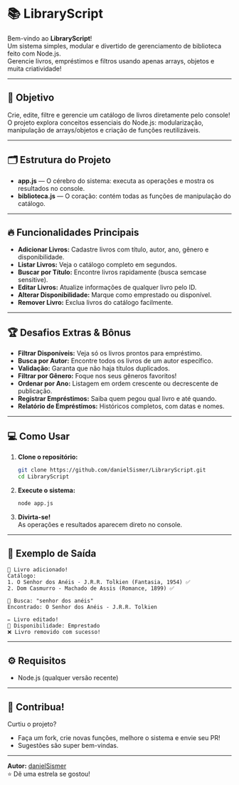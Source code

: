 # 📚 LibraryScript

Bem-vindo ao **LibraryScript**!  
Um sistema simples, modular e divertido de gerenciamento de biblioteca feito com Node.js.  
Gerencie livros, empréstimos e filtros usando apenas arrays, objetos e muita criatividade!

---

## 🚀 Objetivo

Crie, edite, filtre e gerencie um catálogo de livros diretamente pelo console!  
O projeto explora conceitos essenciais do Node.js: modularização, manipulação de arrays/objetos e criação de funções reutilizáveis.

---

## 🗂️ Estrutura do Projeto

- **app.js** — O cérebro do sistema: executa as operações e mostra os resultados no console.
- **biblioteca.js** — O coração: contém todas as funções de manipulação do catálogo.

---

## 🔥 Funcionalidades Principais

- **Adicionar Livros:** Cadastre livros com título, autor, ano, gênero e disponibilidade.
- **Listar Livros:** Veja o catálogo completo em segundos.
- **Buscar por Título:** Encontre livros rapidamente (busca semcase sensitive).
- **Editar Livros:** Atualize informações de qualquer livro pelo ID.
- **Alterar Disponibilidade:** Marque como emprestado ou disponível.
- **Remover Livro:** Exclua livros do catálogo facilmente.

---

## 🏆 Desafios Extras & Bônus

- **Filtrar Disponíveis:** Veja só os livros prontos para empréstimo.
- **Busca por Autor:** Encontre todos os livros de um autor específico.
- **Validação:** Garanta que não haja títulos duplicados.
- **Filtrar por Gênero:** Foque nos seus gêneros favoritos!
- **Ordenar por Ano:** Listagem em ordem crescente ou decrescente de publicação.
- **Registrar Empréstimos:** Saiba quem pegou qual livro e até quando.
- **Relatório de Empréstimos:** Históricos completos, com datas e nomes.

---

## 💻 Como Usar

1. **Clone o repositório:**
   ```bash
   git clone https://github.com/danielSismer/LibraryScript.git
   cd LibraryScript
   ```

2. **Execute o sistema:**
   ```bash
   node app.js
   ```

3. **Divirta-se!**  
   As operações e resultados aparecem direto no console.

---

## 🎯 Exemplo de Saída

```
📗 Livro adicionado!
Catálogo:
1. O Senhor dos Anéis - J.R.R. Tolkien (Fantasia, 1954) ✅
2. Dom Casmurro - Machado de Assis (Romance, 1899) ✅

🔎 Busca: "senhor dos anéis"
Encontrado: O Senhor dos Anéis - J.R.R. Tolkien

✏️ Livro editado!
📕 Disponibilidade: Emprestado
❌ Livro removido com sucesso!
```

---

## ⚙️ Requisitos

- Node.js (qualquer versão recente)

---

## 🤝 Contribua!

Curtiu o projeto?  
- Faça um fork, crie novas funções, melhore o sistema e envie seu PR!
- Sugestões são super bem-vindas.

---

**Autor:** [danielSismer](https://github.com/danielSismer)  
⭐ Dê uma estrela se gostou!
